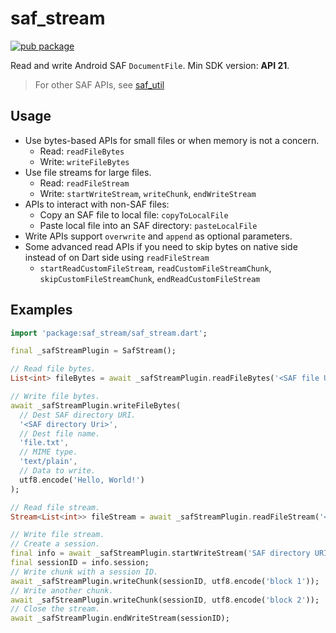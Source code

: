 # saf_stream

[![pub package](https://img.shields.io/pub/v/saf_stream.svg)](https://pub.dev/packages/saf_stream)

Read and write Android SAF `DocumentFile`. Min SDK version: **API 21**.

> For other SAF APIs, see [saf_util](https://github.com/flutter-cavalry/saf_util)

## Usage

- Use bytes-based APIs for small files or when memory is not a concern.
  - Read: `readFileBytes`
  - Write: `writeFileBytes`
- Use file streams for large files.
  - Read: `readFileStream`
  - Write: `startWriteStream`, `writeChunk`, `endWriteStream`
- APIs to interact with non-SAF files:
  - Copy an SAF file to local file: `copyToLocalFile`
  - Paste local file into an SAF directory: `pasteLocalFile`
- Write APIs support `overwrite` and `append` as optional parameters.
- Some advanced read APIs if you need to skip bytes on native side instead of on Dart side using `readFileStream`
  - `startReadCustomFileStream`, `readCustomFileStreamChunk`, `skipCustomFileStreamChunk`, `endReadCustomFileStream`

## Examples

```dart
import 'package:saf_stream/saf_stream.dart';

final _safStreamPlugin = SafStream();

// Read file bytes.
List<int> fileBytes = await _safStreamPlugin.readFileBytes('<SAF file URI>');

// Write file bytes.
await _safStreamPlugin.writeFileBytes(
  // Dest SAF directory URI.
  '<SAF directory Uri>',
  // Dest file name.
  'file.txt',
  // MIME type.
  'text/plain',
  // Data to write.
  utf8.encode('Hello, World!')
);

// Read file stream.
Stream<List<int>> fileStream = await _safStreamPlugin.readFileStream('<SAF file URI>');

// Write file stream.
// Create a session.
final info = await _safStreamPlugin.startWriteStream('SAF directory URI ', '<SAF file URI>', 'text/plain');
final sessionID = info.session;
// Write chunk with a session ID.
await _safStreamPlugin.writeChunk(sessionID, utf8.encode('block 1'));
// Write another chunk.
await _safStreamPlugin.writeChunk(sessionID, utf8.encode('block 2'));
// Close the stream.
await _safStreamPlugin.endWriteStream(sessionID);
```

